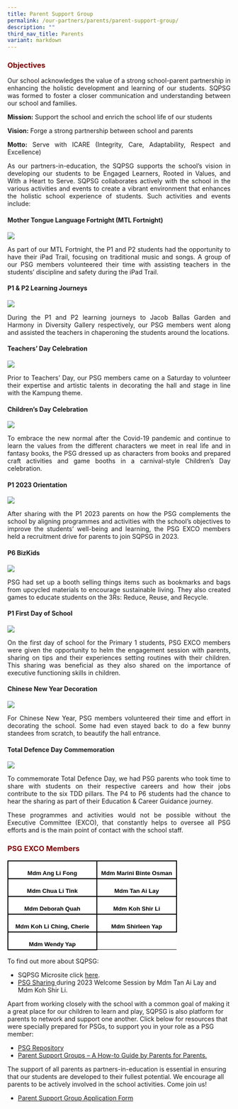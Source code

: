 ```yaml
---
title: Parent Support Group
permalink: /our-partners/parents/parent-support-group/
description: ""
third_nav_title: Parents
variant: markdown
---
```

<h3 style="text-align: justify;"><strong><span style="color: #800000;">Objectives</span></strong></h3>

<p style="text-align: justify;">Our school acknowledges the value of a strong school-parent partnership in enhancing the holistic development and learning of our students. SQPSG was formed to foster a closer communication and understanding between our school and families.</p>
<p style="text-align: justify;"><strong>Mission:</strong> Support the school and enrich the school life of our students</p>
<p style="text-align: justify;"><strong>Vision:</strong> Forge a strong partnership between school and parents</p>
<p style="text-align: justify;"><strong>Motto:</strong> Serve with ICARE (Integrity, Care, Adaptability, Respect and Excellence)</p>
<p style="text-align: justify;">As our partners-in-education, the SQPSG supports the school’s vision in developing our students to be Engaged Learners, Rooted in Values, and With a Heart to Serve. SQPSG collaborates actively with the school in the various activities and events to create a vibrant environment that enhances the holistic school experience of students. Such activities and events include:</p>
<h4 style="text-align: justify;"><strong>Mother Tongue Language Fortnight (MTL Fortnight)</strong></h4>

![](/images/Psg001.jpg)
<p style="text-align: justify;">As part of our MTL Fortnight, the P1 and P2 students had the opportunity to have their iPad Trail, focusing on traditional music and songs. A group of our PSG members volunteered their time with assisting teachers in the students’ discipline and safety during the iPad Trail.</p>
<h4 style="text-align: justify;"><strong>P1 &amp; P2 Learning Journeys</strong></h4>

![](/images/Psg002.jpg)
<p style="text-align: justify;">During the P1 and P2 learning journeys to Jacob Ballas Garden and Harmony in Diversity Gallery respectively, our PSG members went along and assisted the teachers in chaperoning the students around the locations.</p>
<h4 style="text-align: justify;"><strong>Teachers’ Day Celebration</strong></h4>

![](/images/Psg003.jpg)
<p style="text-align: justify;">Prior to Teachers’ Day, our PSG members came on a Saturday to volunteer their expertise and artistic talents in decorating the hall and stage in line with the Kampung theme.</p>
<h4 style="text-align: justify;"><strong>Children’s Day Celebration</strong></h4>

![](/images/Psg004.jpg)
<p style="text-align: justify;">To embrace the new normal after the Covid-19 pandemic and continue to learn the values from the different characters we meet in real life and in fantasy books, the PSG dressed up as characters from books and prepared craft activities and game booths in a carnival-style Children’s Day celebration.</p>
<h4 style="text-align: justify;"><strong>P1 2023 Orientation</strong></h4>

![](/images/Psg005.jpg)
<p style="text-align: justify;">After sharing with the P1 2023 parents on how the PSG complements the school by aligning programmes and activities with the school’s objectives to improve the students’ well-being and learning, the PSG EXCO members held a recruitment drive for parents to join SQPSG in 2023.</p>
<h4 style="text-align: justify;"><strong>P6 BizKids</strong></h4>

![](/images/Psg006.jpg)
<p style="text-align: justify;">PSG had set up a booth selling things items such as bookmarks and bags from upcycled materials to encourage sustainable living. They also created games to educate students on the 3Rs: Reduce, Reuse, and Recycle.</p>
<h4 style="text-align: justify;"><strong>P1 First Day of School</strong></h4>

![](/images/Psg007.jpg)
<p style="text-align: justify;">On the first day of school for the Primary 1 students, PSG EXCO members were given the opportunity to helm the engagement session with parents, sharing on tips and their experiences setting routines with their children. This sharing was beneficial as they also shared on the importance of executive functioning skills in children.</p>
<h4 style="text-align: justify;"><strong>Chinese New Year Decoration</strong></h4>

![](/images/Psg008.jpg)
<p style="text-align: justify;">For Chinese New Year, PSG members volunteered their time and effort in decorating the school. Some had even stayed back to do a few bunny standees from scratch, to beautify the hall entrance.</p>
<h4 style="text-align: justify;"><strong>Total Defence Day Commemoration</strong></h4>

![](/images/Psg009.jpg)
<p style="text-align: justify;">To commemorate Total Defence Day, we had PSG parents who took time to share with students on their respective careers and how their jobs contribute to the six TDD pillars. The P4 to P6 students had the chance to hear the sharing as part of their Education &amp; Career Guidance journey.</p>
<p style="text-align: justify;">These programmes and activities would not be possible without the Executive Committee (EXCO), that constantly helps to oversee all PSG efforts and is the main point of contact with the school staff.</p>

<h3 style="text-align: justify;"><strong><span style="color: #800000;">PSG EXCO Members</span></strong></h3>

<table style="width:287.25pt;border-collapse:collapse;mso-yfti-tbllook:1184;
 mso-padding-alt:0in 5.4pt 0in 5.4pt" width="383" cellpadding="0" cellspacing="0" border="0" class="MsoNormalTable"><tbody><tr style="mso-yfti-irow:0;mso-yfti-firstrow:yes;height:30.0pt"><td style="width:152.25pt;border:solid windowtext 1.5pt;border-right:
  solid black 1.5pt;background:white;padding:0in 5.4pt 0in 5.4pt;height:30.0pt" width="203"><p style="margin-bottom:0in;text-align:center;
  line-height:normal" align="center" class="MsoNormal"><b><span style="font-size:10.0pt;font-family:&quot;Arial&quot;,sans-serif;
  mso-fareast-font-family:&quot;Times New Roman&quot;;color:black;mso-font-kerning:0pt;
  mso-ligatures:none">Mdm Ang Li Fong</span></b></p></td><td style="width:135.0pt;border:solid windowtext 1.5pt;border-left:
  none;background:white;padding:0in 5.4pt 0in 5.4pt;height:30.0pt" width="180"><p style="margin-bottom:0in;text-align:center;
  line-height:normal" align="center" class="MsoNormal"><b><span style="font-size:10.0pt;font-family:&quot;Arial&quot;,sans-serif;
  mso-fareast-font-family:&quot;Times New Roman&quot;;color:black;mso-font-kerning:0pt;
  mso-ligatures:none">Mdm Marini Binte Osman</span></b></p></td></tr><tr style="mso-yfti-irow:1;height:30.0pt"><td style="width:152.25pt;border-top:none;border-left:solid windowtext 1.5pt;
  border-bottom:solid black 1.5pt;border-right:solid windowtext 1.5pt;
  background:white;padding:0in 5.4pt 0in 5.4pt;height:30.0pt" width="203"><p style="margin-bottom:0in;text-align:center;
  line-height:normal" align="center" class="MsoNormal"><b><span style="font-size:10.0pt;font-family:&quot;Arial&quot;,sans-serif;
  mso-fareast-font-family:&quot;Times New Roman&quot;;color:black;mso-font-kerning:0pt;
  mso-ligatures:none">Mdm Chua Li Tink</span></b></p></td><td style="width:135.0pt;border-top:none;border-left:none;
  border-bottom:solid black 1.5pt;border-right:solid black 1.5pt;background:
  white;padding:0in 5.4pt 0in 5.4pt;height:30.0pt" width="180"><p style="margin-bottom:0in;text-align:center;
  line-height:normal" align="center" class="MsoNormal"><b><span style="font-size:10.0pt;font-family:&quot;Arial&quot;,sans-serif;
  mso-fareast-font-family:&quot;Times New Roman&quot;;color:black;mso-font-kerning:0pt;
  mso-ligatures:none">Mdm Tan Ai Lay</span></b></p></td></tr><tr style="mso-yfti-irow:2;height:30.0pt"><td style="width:152.25pt;border-top:none;border-left:solid windowtext 1.5pt;
  border-bottom:none;border-right:solid windowtext 1.5pt;background:white;
  padding:0in 5.4pt 0in 5.4pt;height:30.0pt" width="203"><p style="margin-bottom:0in;text-align:center;
  line-height:normal" align="center" class="MsoNormal"><b><span style="font-size:10.0pt;font-family:&quot;Arial&quot;,sans-serif;
  mso-fareast-font-family:&quot;Times New Roman&quot;;color:black;mso-font-kerning:0pt;
  mso-ligatures:none">Mdm Deborah Quah</span></b></p></td><td style="width:135.0pt;border:none;border-right:solid black 1.5pt;
  background:white;padding:0in 5.4pt 0in 5.4pt;height:30.0pt" width="180"><p style="margin-bottom:0in;text-align:center;
  line-height:normal" align="center" class="MsoNormal"><b><span style="font-size:10.0pt;font-family:&quot;Arial&quot;,sans-serif;
  mso-fareast-font-family:&quot;Times New Roman&quot;;color:black;mso-font-kerning:0pt;
  mso-ligatures:none">Mdm Koh Shir Li</span></b></p></td></tr><tr style="mso-yfti-irow:3;height:30.0pt"><td style="width:152.25pt;border:solid windowtext 1.5pt;background:
  white;padding:0in 5.4pt 0in 5.4pt;height:30.0pt" width="203"><p style="margin-bottom:0in;text-align:center;
  line-height:normal" align="center" class="MsoNormal"><b><span style="font-size:10.0pt;font-family:&quot;Arial&quot;,sans-serif;
  mso-fareast-font-family:&quot;Times New Roman&quot;;color:black;mso-font-kerning:0pt;
  mso-ligatures:none">Mdm Koh Li Ching, Cherie</span></b></p></td><td style="width:135.0pt;border:solid windowtext 1.5pt;border-left:
  none;background:white;padding:0in 5.4pt 0in 5.4pt;height:30.0pt" width="180"><p style="margin-bottom:0in;text-align:center;
  line-height:normal" align="center" class="MsoNormal"><b><span style="font-size:10.0pt;font-family:&quot;Arial&quot;,sans-serif;
  mso-fareast-font-family:&quot;Times New Roman&quot;;color:black;mso-font-kerning:0pt;
  mso-ligatures:none">Mdm Shirleen Yap</span></b></p></td></tr><tr style="mso-yfti-irow:4;mso-yfti-lastrow:yes;height:30.0pt"><td style="width:152.25pt;border:solid windowtext 1.5pt;border-top:
  none;background:white;padding:0in 5.4pt 0in 5.4pt;height:30.0pt" width="203"><p style="margin-bottom:0in;text-align:center;
  line-height:normal" align="center" class="MsoNormal"><b><span style="font-size:10.0pt;font-family:&quot;Arial&quot;,sans-serif;
  mso-fareast-font-family:&quot;Times New Roman&quot;;color:black;mso-font-kerning:0pt;
  mso-ligatures:none">Mdm Wendy Yap</span></b></p></td><td style="width:135.0pt;background:white;padding:0in 5.4pt 0in 5.4pt;
  height:30.0pt" width="180"><p style="margin-bottom:0in;text-align:center;
  line-height:normal" align="center" class="MsoNormal"><b><span style="font-size:10.0pt;font-family:&quot;Arial&quot;,sans-serif;
  mso-fareast-font-family:&quot;Times New Roman&quot;;color:black;mso-font-kerning:0pt;
  mso-ligatures:none">&nbsp;</span></b></p></td></tr></tbody></table>

<p>To find out more about SQPSG:</p>
<ul>
<li>SQPSG Microsite click <a href="https://sites.google.com/moe.edu.sg/sqpsg-activities" target="_blank">here</a>.&nbsp;</li>
<li><a href="https://drive.google.com/file/d/1oCmXgwv9dtMcYetZHeZhz-0WU1NMsbgx/view" target="_blank">PSG Sharing </a>during 2023 Welcome Session by Mdm Tan Ai Lay and Mdm Koh Shir Li.</li>
</ul>
<p>Apart from working closely with the school with a common goal of making it a great place for our children to learn and play, SQPSG is also platform for parents to network and support one another. Click below for resources that were specially prepared for PSGs, to support you in your role as a PSG member:</p>
<ul>
<li><span style="text-decoration: underline;"><a href="https://sites.google.com/moe.edu.sg/psg-online-repository/home?pli=1" target="_blank">PSG Repository</a></span></li>
<li><a href="https://www.moe.gov.sg/-/media/files/compass/psg-online-guide.ashx" target="_blank">Parent Support Groups – A How-to Guide by Parents for Parents.</a></li>
</ul>
<p>The support of all parents as partners-in-education is essential in ensuring that our students are developed to their fullest potential. We encourage all parents to be actively involved in the school activities. Come join us!</p>
<ul>
<li><a href="https://bit.ly/sqpsg-application-form" target="_blank">Parent Support Group Application Form</a></li>
</ul>